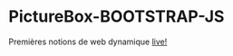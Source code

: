 # PictureBox-BOOTSTRAP-JS
Premières notions de web dynamique
[live!](https://ricou12.github.io/PictureBox-BOOTSTRAP-JS/)
